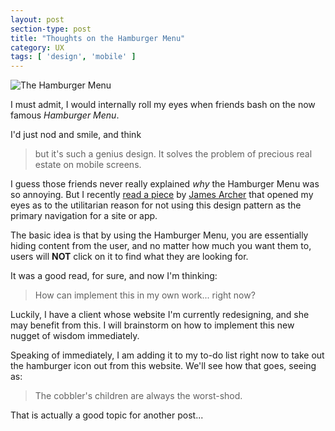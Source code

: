 ```yaml
---
layout: post
section-type: post
title: "Thoughts on the Hamburger Menu"
category: UX
tags: [ 'design', 'mobile' ]
---
```


![The Hamburger Menu](http://celsomireles.com/assets/hamburger.jpg)

I must admit, I would internally roll my eyes when friends bash on the now famous _Hamburger Menu_.

I'd just nod and smile, and think

>but it's such a genius design. It solves the problem of precious real estate on mobile screens.

I guess those friends never really explained _why_ the Hamburger Menu was so annoying. But I recently [read a piece](http://deep.design/the-hamburger-menu/) by [James Archer](http://www.jamesarcher.me/) that opened my eyes as to the utilitarian reason for not using this design pattern as the primary navigation for a site or app.

The basic idea is that by using the Hamburger Menu, you are essentially hiding content from the user, and no matter how much you want them to, users will **NOT** click on it to find what they are looking for.

It was a good read, for sure, and now I'm thinking:

>How can implement this in my own work... right now?

Luckily, I have a client whose website I'm currently redesigning, and she may benefit from this. I will brainstorm on how to implement this new nugget of wisdom immediately.

Speaking of immediately, I am adding it to my to-do list right now to take out the hamburger icon out from this website. We'll see how that goes, seeing as:

>The cobbler's children are always the worst-shod.

That is actually a good topic for another post...
